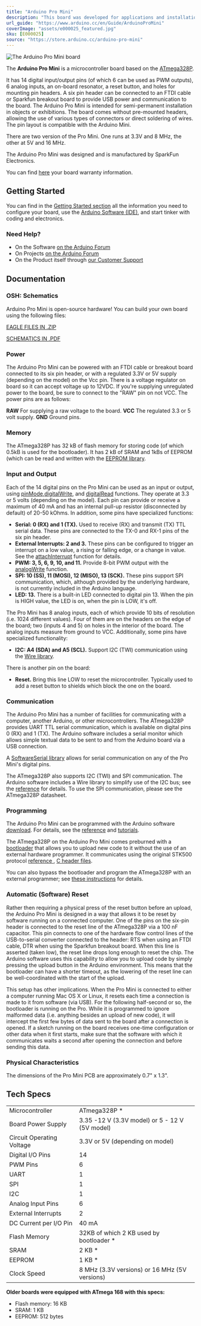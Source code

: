 ```yaml
---
title: "Arduino Pro Mini"
description: "This board was developed for applications and installations where space is premium and projects are made as permanent set ups. Small, available in 3.3 V and 5 V versions, powered by ATmega328P."
url_guide: "https://www.arduino.cc/en/Guide/ArduinoProMini"
coverImage: "assets/e000025_featured.jpg"
sku: [E000025]
source: "https://store.arduino.cc/arduino-pro-mini"
---
```


![The Arduino Pro Mini board](./assets/e000025_featured.jpg)

The **Arduino Pro Mini** is a microcontroller board based on the [ATmega328P](http://www.atmel.com/Images/Atmel-8271-8-bit-AVR-Microcontroller-ATmega48A-48PA-88A-88PA-168A-168PA-328-328P_datasheet.pdf).

It has 14 digital input/output pins (of which 6 can be used as PWM outputs), 6 analog inputs, an on-board resonator, a reset button, and holes for mounting pin headers. A six pin header can be connected to an FTDI cable or Sparkfun breakout board to provide USB power and communication to the board.
The Arduino Pro Mini is intended for semi-permanent installation in objects or exhibitions. The board comes without pre-mounted headers, allowing the use of various types of connectors or direct soldering of wires. The pin layout is compatible with the Arduino Mini.

There are two version of the Pro Mini. One runs at 3.3V and 8 MHz, the other at 5V and 16 MHz.

The Arduino Pro Mini was designed and is manufactured by SparkFun Electronics.

You can find [here](https://www.arduino.cc/en/Main/warranty) your board warranty information.

## Getting Started

You can find in the [Getting Started section](https://www.arduino.cc/en/Guide/ArduinoProMini) all the information you need to configure your board, use the [Arduino Software (IDE)](https://www.arduino.cc/en/Main/Software), and start tinker with coding and electronics.

### Need Help?

* On the Software [on the Arduino Forum](https://forum.arduino.cc/index.php?board=63.0)
* On Projects [on the Arduino Forum](https://forum.arduino.cc/index.php?board=3.0)
* On the Product itself through [our Customer Support](https://support.arduino.cc/hc)

## Documentation

### OSH: Schematics

Arduino Pro Mini is open-source hardware! You can build your own board using the following files:

[EAGLE FILES IN .ZIP](https://www.arduino.cc/en/uploads/Main/arduino-pro-mini-reference-design.zip)

[SCHEMATICS IN .PDF](https://www.arduino.cc/en/uploads/Main/Arduino-Pro-Mini-schematic.pdf)

### Power

The Arduino Pro Mini can be powered with an FTDI cable or breakout board connected to its six pin header, or with a regulated 3.3V or 5V supply (depending on the model) on the Vcc pin. There is a voltage regulator on board so it can accept voltage up to 12VDC. If you're supplying unregulated power to the board, be sure to connect to the "RAW" pin on not VCC.
The power pins are as follows:

**RAW** For supplying a raw voltage to the board.
**VCC** The regulated 3.3 or 5 volt supply.
**GND** Ground pins.

### Memory

The ATmega328P has 32 kB of flash memory for storing code (of which 0.5kB is used for the bootloader). It has 2 kB of SRAM and 1kBs of EEPROM (which can be read and written with the [EEPROM library](http://www.arduino.cc/en/Reference/EEPROM).

### Input and Output

Each of the 14 digital pins on the Pro Mini can be used as an input or output, using [pinMode](https://www.arduino.cc/reference/en/language/functions/digital-io/pinmode/),[digitalWrite](https://www.arduino.cc/reference/en/language/functions/digital-io/digitalwrite/), and [digitalRead](https://www.arduino.cc/reference/en/language/functions/digital-io/digitalread/) functions. They operate at 3.3 or 5 volts (depending on the model). Each pin can provide or receive a maximum of 40 mA and has an internal pull-up resistor (disconnected by default) of 20-50 kOhms. In addition, some pins have specialized functions:

* **Serial: 0 (RX) and 1 (TX).** Used to receive (RX) and transmit (TX) TTL serial data. These pins are connected to the TX-0 and RX-1 pins of the six pin header.
* **External Interrupts: 2 and 3.** These pins can be configured to trigger an interrupt on a low value, a rising or falling edge, or a change in value. See the [attachInterrupt](https://www.arduino.cc/reference/en/language/functions/external-interrupts/attachinterrupt/) function for details.
* **PWM: 3, 5, 6, 9, 10, and 11.** Provide 8-bit PWM output with the [analogWrite](https://www.arduino.cc/reference/en/language/functions/analog-io/analogwrite/) function.
* **SPI: 10 (SS), 11 (MOSI), 12 (MISO), 13 (SCK).** These pins support SPI communication, which, although provided by the underlying hardware, is not currently included in the Arduino language.
* **LED: 13.** There is a built-in LED connected to digital pin 13\. When the pin is HIGH value, the LED is on, when the pin is LOW, it's off.

The Pro Mini has 8 analog inputs, each of which provide 10 bits of resolution (i.e. 1024 different values). Four of them are on the headers on the edge of the board; two (inputs 4 and 5) on holes in the interior of the board. The analog inputs measure from ground to VCC. Additionally, some pins have specialized functionality:

* **I2C: A4 (SDA) and A5 (SCL).** Support I2C (TWI) communication using the [Wire library](https://www.arduino.cc/reference/en/language/functions/communication/wire/).

There is another pin on the board:

* **Reset.** Bring this line LOW to reset the microcontroller. Typically used to add a reset button to shields which block the one on the board.

### Communication

The Arduino Pro Mini has a number of facilities for communicating with a computer, another Arduino, or other microcontrollers. The ATmega328P provides UART TTL serial communication, which is available on digital pins 0 (RX) and 1 (TX). The Arduino software includes a serial monitor which allows simple textual data to be sent to and from the Arduino board via a USB connection.

A [SoftwareSerial library](http://www.arduino.cc/en/Reference/SoftwareSerial) allows for serial communication on any of the Pro Mini's digital pins.

The ATmega328P also supports I2C (TWI) and SPI communication. The Arduino software includes a Wire library to simplify use of the I2C bus; see the [reference](https://www.arduino.cc/reference/en/language/functions/communication/wire/) for details. To use the SPI communication, please see the ATmega328P datasheet.

### Programming

The Arduino Pro Mini can be programmed with the Arduino software [download](https://www.arduino.cc/en/software). For details, see the [reference](https://www.arduino.cc/reference/en/) and [tutorials](https://docs.arduino.cc/tutorials/).

The ATmega328P on the Arduino Pro Mini comes preburned with a [bootloader](https://docs.arduino.cc/hacking/software/Bootloader) that allows you to upload new code to it without the use of an external hardware programmer. It communicates using the original STK500 protocol [reference ](http://www.atmel.com/dyn/resources/prod_documents/doc2525.pdf), [C header files](http://www.atmel.com/dyn/resources/prod_documents/avr061.zip).

You can also bypass the bootloader and program the ATmega328P with an external programmer; see [these instructions](https://docs.arduino.cc/hacking/software/Programmer) for details.

### Automatic (Software) Reset

Rather then requiring a physical press of the reset button before an upload, the Arduino Pro Mini is designed in a way that allows it to be reset by software running on a connected computer. One of the pins on the six-pin header is connected to the reset line of the ATmega328P via a 100 nF capacitor. This pin connects to one of the hardware flow control lines of the USB-to-serial converter connected to the header: RTS when using an FTDI cable, DTR when using the Sparkfun breakout board. When this line is asserted (taken low), the reset line drops long enough to reset the chip. The Arduino software uses this capability to allow you to upload code by simply pressing the upload button in the Arduino environment. This means that the bootloader can have a shorter timeout, as the lowering of the reset line can be well-coordinated with the start of the upload.

This setup has other implications. When the Pro Mini is connected to either a computer running Mac OS X or Linux, it resets each time a connection is made to it from software (via USB). For the following half-second or so, the bootloader is running on the Pro. While it is programmed to ignore malformed data (i.e. anything besides an upload of new code), it will intercept the first few bytes of data sent to the board after a connection is opened. If a sketch running on the board receives one-time configuration or other data when it first starts, make sure that the software with which it communicates waits a second after opening the connection and before sending this data.

### Physical Characteristics

The dimensions of the Pro Mini PCB are approximately 0.7" x 1.3".

## Tech Specs

|                           |                                                |
| ------------------------- | ---------------------------------------------- |
| Microcontroller           | ATmega328P \*                                  |
| Board Power Supply        | 3.35 -12 V (3.3V model) or 5 - 12 V (5V model) |
| Circuit Operating Voltage | 3.3V or 5V (depending on model)                |
| Digital I/O Pins          | 14                                             |
| PWM Pins                  | 6                                              |
| UART                      | 1                                              |
| SPI                       | 1                                              |
| I2C                       | 1                                              |
| Analog Input Pins         | 6                                              |
| External Interrupts       | 2                                              |
| DC Current per I/O Pin    | 40 mA                                          |
| Flash Memory              | 32KB of which 2 KB used by bootloader \*       |
| SRAM                      | 2 KB \*                                        |
| EEPROM                    | 1 KB \*                                        |
| Clock Speed               | 8 MHz (3.3V versions) or 16 MHz (5V versions)  |

**Older boards were equipped with ATmega 168 with this specs:**

- Flash memory: 16 KB
- SRAM: 1 KB
- EEPROM: 512 bytes